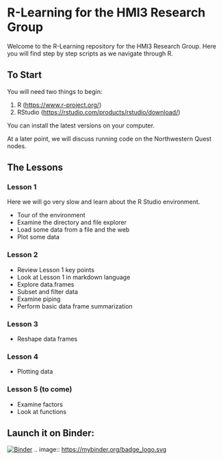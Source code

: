 # R-Learning for the HMI3 Research Group

Welcome to the R-Learning repository for the HMI3 Research Group. Here you will find step by step scripts as we navigate through R.

## To Start

You will need two things to begin:

1) R (https://www.r-project.org/)
2) RStudio (https://rstudio.com/products/rstudio/download/)

You can install the latest versions on your computer. 

At a later point, we will discuss running code on the Northwestern Quest nodes.

## The Lessons

### Lesson 1

Here we will go very slow and learn about the R Studio environment.

- Tour of the environment
- Examine the directory and file explorer
- Load some data from a file and the web
- Plot some data

### Lesson 2

- Review Lesson 1 key points
- Look at Lesson 1 in markdown language
- Explore data.frames 
- Subset and filter data
- Examine piping
- Perform basic data frame summarization

### Lesson 3

- Reshape data frames

### Lesson 4

- Plotting data

### Lesson 5 (to come)

- Examine factors
- Look at functions

## Launch it on Binder:

[![Binder](https://mybinder.org/badge_logo.svg)](http://beta.mybinder.org/v2/gh/seedpcseed/R-Learning/master?urlpath=rstudio)
.. image:: https://mybinder.org/badge_logo.svg
